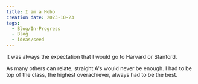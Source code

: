 ```yaml
---
title: I am a Hobo
creation date: 2023-10-23
tags:
  - Blog/In-Progress
  - Blog
  - ideas/seed
---
```

It was always the expectation that I would go to Harvard or Stanford. 

As many others can relate, straight A's would never be enough. I had to be top of the class, the highest overachiever, always had to be the best.